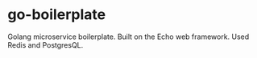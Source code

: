 # go-boilerplate
Golang microservice boilerplate. Built on the Echo web framework. Used Redis and PostgresQL.
